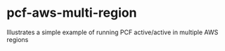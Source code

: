 # pcf-aws-multi-region
Illustrates a simple example of running PCF active/active in multiple AWS regions
